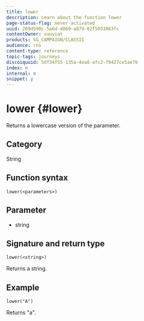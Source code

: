 ```yaml
---
title: lower
description: Learn about the function lower
page-status-flag: never-activated
uuid: 269d590c-5a6d-40b9-a879-02f5033863fc
contentOwner: sauviat
products: SG_CAMPAIGN/CLASSIC
audience: rns
content-type: reference
topic-tags: journeys
discoiquuid: 5df34f55-135a-4ea8-afc2-f9427ce5ae7b
index: n
internal: n
snippet: y
---
```


# lower {#lower}

Returns a lowercase version of the parameter.

## Category

String

## Function syntax

`lower(<parameters>)`

## Parameter

* string

## Signature and return type

`lower(<string>)`

Returns a string.

## Example

`lower("A")`

Returns "a".
